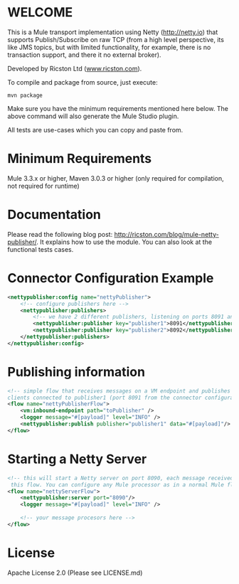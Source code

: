 WELCOME
=======
This is a Mule transport implementation using Netty (http://netty.io) that supports Publish/Subscribe on raw TCP (from a high level perspective, its like JMS topics, but with limited functionality, for example, there is no transaction support, and there it no external broker). 

Developed by Ricston Ltd (www.ricston.com).

To compile and package from source, just execute: 

```Shell
mvn package 
```

Make sure you have the minimum requirements mentioned here below. The above command will also generate the Mule Studio plugin.

All tests are use-cases which you can copy and paste from.

Minimum Requirements
====================

Mule 3.3.x or higher,
Maven 3.0.3 or higher (only required for compilation, not required for runtime)

Documentation
=============
Please read the following blog post: http://ricston.com/blog/mule-netty-publisher/. It explains how to use the module. You can also look at the functional tests cases.

Connector Configuration Example
===============================

```XML
<nettypublisher:config name="nettyPublisher">
	<!-- configure publishers here -->
	<nettypublisher:publishers>
		<!-- we have 2 different publishers, listening on ports 8091 and 8092 -->
		<nettypublisher:publisher key="publisher1">8091</nettypublisher:publisher>
		<nettypublisher:publisher key="publisher2">8092</nettypublisher:publisher>
	</nettypublisher:publishers>
</nettypublisher:config>
```

Publishing information
======================

```XML
<!-- simple flow that receives messages on a VM endpoint and publishes to all 
clients connected to publisher1 (port 8091 from the connector configuration) -->
<flow name="nettyPublisherFlow">
    <vm:inbound-endpoint path="toPublisher" />
    <logger message="#[payload]" level="INFO" />
    <nettypublisher:publish publisher="publisher1" data="#[payload]"/>
</flow>
```

Starting a Netty Server
=======================

```XML
<!-- this will start a Netty server on port 8090, each message received will trigger
 this flow. You can configure any Mule processor as in a normal Mule flow -->
<flow name="nettyServerFlow">
    <nettypublisher:server port="8090"/>
    <logger message="#[payload]" level="INFO" />
    
    <!-- your message procesors here -->
</flow>
```

License
========

Apache License 2.0 (Please see LICENSE.md)